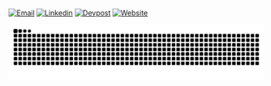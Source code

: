 ###
[![Email](https://img.shields.io/static/v1?message=Email&logo=Minutemailer&label=&color=14ACC2&logoColor=white&labelColor=&style=for-the-badge)](mailto:aleix@bepeslabs.com)
[![Linkedin](https://img.shields.io/static/v1?message=LinkedIn&logo=linkedin&label=&color=0077B5&logoColor=white&labelColor=&style=for-the-badge)](www.linkedin.com/in/aleix-rosinach)
[![Devpost](https://img.shields.io/static/v1?message=Devpost&logo=devpost&label=&color=003e54&logoColor=white&labelColor=&style=for-the-badge)](https://devpost.com/bepes-code)
[![Website](https://img.shields.io/static/v1?message=Website&logo=Awwwards&label=&color=33425C&logoColor=white&labelColor=&style=for-the-badge)](https://aleixrosinach.me)


<picture>
  <source media="(prefers-color-scheme: dark)" srcset="https://raw.githubusercontent.com/bepes-code/bepes-code/output/github-contribution-grid-snake-dark.svg">
  <source media="(prefers-color-scheme: light)" srcset="https://raw.githubusercontent.com/bepes-code/bepes-code/output/github-contribution-grid-snake.svg">
  <img alt="github contribution grid snake animation" src="https://raw.githubusercontent.com/bepes-code/bepes-code/output/github-contribution-grid-snake.svg">
</picture>
